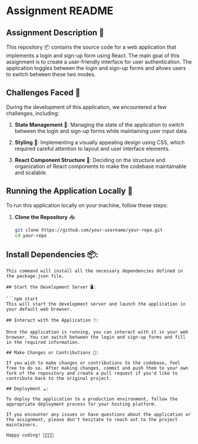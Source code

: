 # Assignment README

## Assignment Description 📝

This repository 📦 contains the source code for a web application that implements a login and sign-up form using React. The main goal of this assignment is to create a user-friendly interface for user authentication. The application toggles between the login and sign-up forms and allows users to switch between these two modes.

## Challenges Faced 🤔

During the development of this application, we encountered a few challenges, including:

1. **State Management** 🧩: Managing the state of the application to switch between the login and sign-up forms while maintaining user input data.

2. **Styling** 🎨: Implementing a visually appealing design using CSS, which required careful attention to layout and user interface elements.

3. **React Component Structure** 🧬: Deciding on the structure and organization of React components to make the codebase maintainable and scalable.

## Running the Application Locally 🚀

To run this application locally on your machine, follow these steps:

1. **Clone the Repository** 📥:

   ```bash
   git clone https://github.com/your-username/your-repo.git
   cd your-repo

## Install Dependencies 📦:

```npm install
This command will install all the necessary dependencies defined in the package.json file.

## Start the Development Server 🖥️:

```npm start
This will start the development server and launch the application in your default web browser.

## Interact with the Application 🖱️:

Once the application is running, you can interact with it in your web browser. You can switch between the login and sign-up forms and fill in the required information.

## Make Changes or Contributions 🌟:

If you wish to make changes or contributions to the codebase, feel free to do so. After making changes, commit and push them to your own fork of the repository and create a pull request if you'd like to contribute back to the original project.

## Deployment ☁️:

To deploy the application to a production environment, follow the appropriate deployment process for your hosting platform.

If you encounter any issues or have questions about the application or the assignment, please don't hesitate to reach out to the project maintainers.

Happy coding! 🚀🌟👩‍💻

